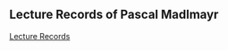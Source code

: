 ## Lecture Records of Pascal Madlmayr
[Lecture Records](https://github.com/pasci199601815/IoTMadlmayrNigl/tree/master/Madlmayr/LectureRecords)
